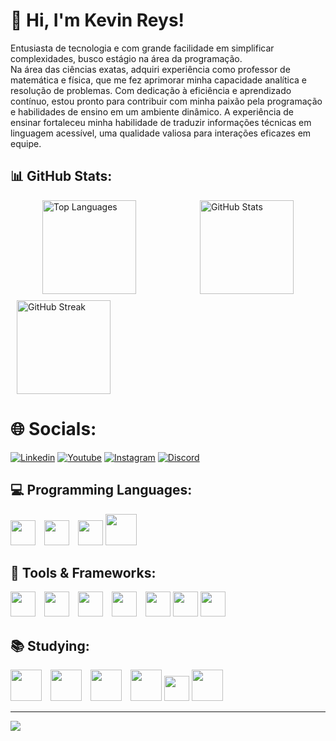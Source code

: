 # 💫 Hi, I'm Kevin Reys!
Entusiasta de tecnologia e com grande facilidade em simplificar complexidades, busco estágio na área da programação. <br>
Na área das ciências exatas, adquiri experiência como professor de matemática e física, que me fez aprimorar minha capacidade analítica e resolução de problemas. 
Com dedicação à eficiência e aprendizado contínuo, estou pronto para contribuir com minha paixão pela programação e habilidades de ensino em um ambiente dinâmico.
A experiência de ensinar fortaleceu minha habilidade de traduzir informações técnicas em linguagem acessível, uma qualidade valiosa para interações eficazes em equipe.

 ## 📊 GitHub Stats:
<div style="display: flex; justify-content: space-around;">
    <img src="https://github-readme-stats.vercel.app/api/top-langs/?username=KevinReys&theme=dark&hide_border=false&include_all_commits=false&count_private=false&layout=compact" alt="Top Languages" style="height: 150px; width: auto;">
    <img src="https://github-readme-stats.vercel.app/api?username=KevinReys&theme=dark&hide_border=false&include_all_commits=false&count_private=false" alt="GitHub Stats" style="height: 150px; width: auto;">
</div>
 <div style="flex: 1; margin: 10px;"> 
        <img src="https://github-readme-streak-stats.herokuapp.com/?user=KevinReys&theme=dark&hide_border=false" alt="GitHub Streak" style="height: 150px; width: auto;">
    </div>
</div>

# 🌐 Socials:
[![Linkedin](https://img.shields.io/badge/LinkedIn-0077B5?style=for-the-badge&logo=linkedin&logoColor=white)](https://www.linkedin.com/in/reyskev/) 
[![Youtube](https://img.shields.io/badge/YouTube-FF0000?style=for-the-badge&logo=youtube&logoColor=white)](https://www.youtube.com/channel/UCWGl2SkqNJxoAgYTXvHFWTg) 
[![Instagram](https://img.shields.io/badge/Instagram-E4405F?style=for-the-badge&logo=instagram&logoColor=white)](https://instagram.com/_reyskevin) 
[![Discord](https://img.shields.io/badge/Discord-7289DA?style=for-the-badge&logo=discord&logoColor=white)](https://discord.com/channels/1214012663080951848/1214012664955801622) 

## 💻 Programming Languages:
<div>
    <img src="https://cdn.jsdelivr.net/gh/devicons/devicon@latest/icons/html5/html5-original.svg" style="display: inline-block; width: 40px; height: 40px; margin-right: 10px;">
    <img src="https://cdn.jsdelivr.net/gh/devicons/devicon@latest/icons/css3/css3-original.svg" style="display: inline-block; width: 40px; height: 40px; margin-right: 10px;">
    <img src="https://cdn.jsdelivr.net/gh/devicons/devicon@latest/icons/javascript/javascript-original.svg" style="display: inline-block; width: 40px; height: 40px;">  
    <img src="https://cdn.jsdelivr.net/gh/devicons/devicon@latest/icons/python/python-original.svg" style="display: inline-block; width: 50px; height: 50px; margin-right: 10px;">    
        
</div>
          
## 🔧 Tools & Frameworks:
<div>
  <img src="https://cdn.jsdelivr.net/gh/devicons/devicon@latest/icons/git/git-original.svg" style="display: inline-block; width: 40px; height: 40px; margin-right: 10px;">
  <img src="https://cdn.jsdelivr.net/gh/devicons/devicon@latest/icons/mysql/mysql-original-wordmark.svg" style="display: inline-block; width: 40px; height: 40px; margin-right: 10px;">
  <img src="https://cdn.jsdelivr.net/gh/devicons/devicon@latest/icons/vscode/vscode-original.svg" style="display: inline-block; width: 40px; height: 40px; margin-right: 10px;">
  <img src="https://cdn.jsdelivr.net/gh/devicons/devicon@latest/icons/jetbrains/jetbrains-original.svg" style="display: inline-block; width: 40px; height: 40px; margin-right: 10px;">
  <img src="https://cdn.jsdelivr.net/gh/devicons/devicon@latest/icons/photoshop/photoshop-original.svg" style="display: inline-block; width: 40px; height: 40px;">
  <img src="https://cdn.jsdelivr.net/gh/devicons/devicon@latest/icons/androidstudio/androidstudio-original.svg" style="display: inline-block; width: 40px; height: 40px;">
  <img src="https://cdn.jsdelivr.net/gh/devicons/devicon@latest/icons/firebase/firebase-original.svg" style="display: inline-block; width: 40px; height: 40px;">
          
          

</div>

## 📚 Studying:
<div>
   <img src="https://cdn.jsdelivr.net/gh/devicons/devicon@latest/icons/java/java-original-wordmark.svg" style="display: inline-block; width: 50px; height: 50px; margin-right: 10px;">
   <img src="https://cdn.jsdelivr.net/gh/devicons/devicon@latest/icons/linux/linux-original.svg" style="display: inline-block; width: 50px; height: 50px; margin-right: 10px;">
   <img src="https://cdn.jsdelivr.net/gh/devicons/devicon@latest/icons/php/php-original.svg" style="display: inline-block; width: 50px; height: 50px; margin-right: 10px;"> 
   <img src="https://cdn.jsdelivr.net/gh/devicons/devicon@latest/icons/nodejs/nodejs-original-wordmark.svg" style="display: inline-block; width: 50px; height: 50px;">
   <img src="https://cdn.jsdelivr.net/gh/devicons/devicon@latest/icons/cplusplus/cplusplus-original.svg" style="display: inline-block; width: 40px; height: 40px;">
   <img src="https://cdn.jsdelivr.net/gh/devicons/devicon@latest/icons/arduino/arduino-original-wordmark.svg" style="display: inline-block; width: 50px; height: 50px;">
</div>

          
---
[![](https://visitcount.itsvg.in/api?id=KevinReys&icon=0&color=0)](https://visitcount.itsvg.in)
